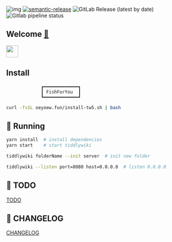 ![img](https://img.shields.io/gitlab/v/tag/oeyoews/tw5?style=social&logo=gitlab&logoColor=)
[![semantic-release](https://img.shields.io/badge/%20%20%F0%9F%93%A6%F0%9F%9A%80-semantic--release-e10079.svg)](https://github.com/semantic-release/semantic-release)
<img alt="GitLab Release (latest by date)" src="https://img.shields.io/gitlab/v/release/oeyoews/tw5">
<img alt="Gitlab pipeline status" src="https://img.shields.io/gitlab/pipeline-status/oeyoews/tw5?branch=tw6">

## Welcome [🍻](https://oeyoew.fun)

<img src="https://cdn.jsdelivr.net/gh/oeyoews/img/koi-fish.png" width=32 />

## Install
                 ┏━━━━━━━━━━━━━┓
                 ┃ FishForYou  ┃
                 ┗━━━━━━━━━━━━━┛
<!--// sh -c "$(curl -fsSl oeyoew.fun/install-tw5.sh)"-->

```bash
curl -fsSL oeyoew.fun/install-tw5.sh | bash
```

## 🥪 Running

```bash
yarn install  # install dependencies
yarn start    # start tiddlywiki
```

```bash
tiddlywiki folderName --init server  # init new folder
```

```bash
tiddlywiki --listen port=8080 host=0.0.0.0  # listen 0.0.0.0
```

## 🐥 TODO

[TODO](docs/TODO.md)

## 🎅 CHANGELOG

[CHANGELOG](CHANGELOG.md)
